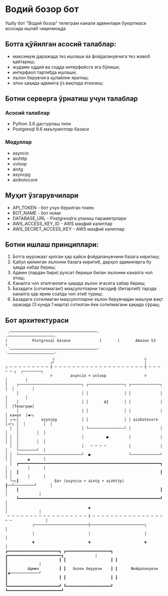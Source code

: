 # Водий бозор бот
Ушбу бот "Водий бозор" телеграм канали админлари буюртмаси асосида ишлаб чиқилмоқда

## Ботга қўйилган асосий талаблар:
* максимум даражада тез ишлаши ва фойдаланувчига тез жавоб қайтариш;
* жудаям оддий ва содда интерфейсга эга бўлиши;
* интерфаол тартибда ишлаши;
* эълон берувчига қулайлик яратиш;
* элон ҳақида админга ўз вақтида етказиш;

## Ботни серверга ўрнатиш учун талаблар

### Асосий талаблар
* Python 3.6 дастурлаш тили
* Postgresql 9.6 маълумотлар базаси

### Модуллар
* asyncio
* aiohttp
* uvloop
* aiotg
* asyncpg
* aiobotocore

## Муҳит ўзгарувчилари
* API_TOKEN - бот учун берилган токен
* BOT_NAME - бот номи
* DATABASE_URL - Postgresqlга уланиш параметрлари
* AWS_ACCESS_KEY_ID - AWS маҳфий калитлар
* AWS_SECRET_ACCESS_KEY - AWS маҳфий калитлар

## Ботни ишлаш принциплари:
1. Ботга мурожаат қилган ҳар қайси фойдаланувчини базага киритиш;
2. Қабул қилинган эълонни базага киритиб, дарҳол админларга бу ҳақда хабар бериш;
3. Админ (лардан бири) рухсат бериши билан эълонни каналга чоп этиш;
4. Каналга чоп этилганлиги ҳақида эълон эгасига хабар бериш;
5. Базадаги (сотилмаган!) маҳсулотларни тасодиф (бетартиб) тарзда каналга ҳар ярим соатда чоп этиб туриш;
6. Базадаги сотилмаган маҳсулотларни эълон берувчидан маълум вақт орасида (3 кунда 1 марта) сотилган ёки сотилмагани ҳақида сўраш;

## Бот архитектураси

     .───────────────────────────────────────.         .─────────────────────.
    (           Postgresql базаси             )       (       Amazon S3       )
     `───────────────────────────────────────'         `─────────────────────'
                         △                                        △
                        ┌┘                                        │
    ┌ ─ ─ ─ ─ ─ ─ ─ ─ ─ ┼ ─ ─ ─ ─ ─ ─ ─ ─ ─ ─ ─ ─ ─ ─ ─ ─ ─ ─ ─ ─ ┼ ─ ─ ─ ─ ─ ┐  ┌────────┐
                        ▽        asyncio + uvloop                 ▽              │        │
    │    ┌────────────────────────────┐ ┌────────────────┐ ┌─────────────┐    │  │        │
         │                            │ │                │ │             │       │        │
    │    │                            │ │       AI       │ │             │    │  │Телеграм│
         │                            │ │                │ │             │       │ канал  │◀─┐
    │ ┌─▷│          asyncpg           │ │                │ │ aiobotocore │◁─┐ │  │        │  │
      │  │                            │ └────────────────┘ │             │  │    │        │  │
    │ │  │                            │          ●         │             │  │ │  │        │  │
      │  │                            │   ─ ─ ─ ─          │             │  │    └────────┘  │
    │ │  └────────────────────────────┘  ●                 └─────────────┘  │ │       ▲      │
      │  ┏━━━━━━━━━━━━━━━━━━━━━━━━━━━━━━━━━━━━━━━━━━━━━━━━━━━━━━━━━━━━━━━┓  │         │      │
    │ │  ┃                                                               ┃  │ │       │      │
      └─▷┃                Бот (asyncio + aiotg + aiohttp)                ┃──┴─────────┘      │
    │    ┃                                                               ┃    │              │
         ┗━━━━━━━━━━━━━━━━━━━━━━━━━━━━━━━━━━━━━━━━━━━━━━━━━━━━━━━━━━━━━━━┛                   │
    │                                    ▲                                    │              │
     ─ ─ ─ ─ ─ ─ ─ ─ ─ ─ ─ ─ ─ ─ ─ ─ ─ ─ ┼ ─ ─ ─ ─ ─ ─ ─ ─ ─ ─ ─ ─ ─ ─ ─ ─ ─ ─               │
                ┌────────────────────────┼────────────────────────┐                          │
                │                        │                        │                          │
                ▼                        ▼                        ▼                          │
    ┏━━━━━━━━━━━━━━━━━━━━━━━┓ ┏━━━━━━━━━━━━━━━━━━━━┓ ┏━━━━━━━━━━━━━━━━━━━━━━━━┓              │
    ┃                       ┃ ┃                    ┃ ┃                        ┃              │
    ┃         Админ         ┃ ┃   Эълон берувчи    ┃ ┃      Фойдаланувчи      ┃◀─────────────┘
    ┃                       ┃ ┃                    ┃ ┃                        ┃
    ┗━━━━━━━━━━━━━━━━━━━━━━━┛ ┗━━━━━━━━━━━━━━━━━━━━┛ ┗━━━━━━━━━━━━━━━━━━━━━━━━┛
